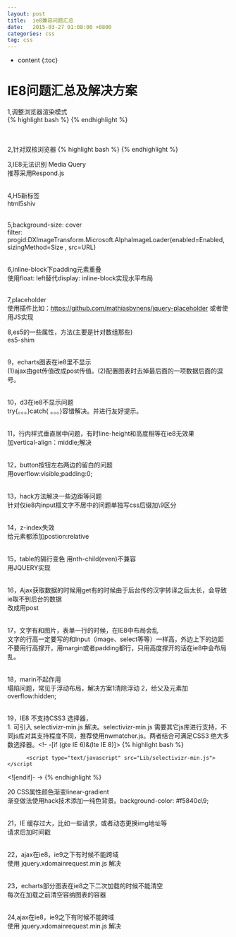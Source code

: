 ```yaml
---
layout: post
title:  ie8兼容问题汇总
date:   2015-03-27 01:08:00 +0800
categories: css
tag: css
---
```


* content
{:toc}


IE8问题汇总及解决方案
====================================
1,调整浏览器渲染模式	 <br />
{% highlight bash %}
<meta http-equiv="X-UA-Compatible" content="IE=edge,chrome=1">
{% endhighlight %}

<br /><br />
2,针对双核浏览器
{% highlight bash %}
<meta name="renderer" content="webkit">
{% endhighlight %}

3,IE8无法识别 Media Query <br />
推荐采用Respond.js<br /><br />

4,H5新标签 <br>
html5shiv<br /><br />

5,background-size: cover<br>
filter: progid:DXImageTransform.Microsoft.AlphaImageLoader(enabled=Enabled, sizingMethod=Size , src=URL) <br /><br />

6,inline-block下padding元素重叠<br>
使用float: left替代display: inline-block实现水平布局<br /><br />

7,placeholder <br>
使用插件比如：https://github.com/mathiasbynens/jquery-placeholder 或者使用JS实现<br>

8,es5的一些属性，方法(主要是针对数组那些) <br>
es5-shim<br><br>

9，echarts图表在ie8里不显示<br>
(1)ajax由get传值改成post传值。(2)配置图表时去掉最后面的一项数据后面的逗号。<br><br>

10，d3在ie8不显示问题<br>
try{。。。}catch{ 。。。}容错解决。并进行友好提示。<br><br>

11，行内样式垂直居中问题，有时line-height和高度相等在ie8无效果<br>
加vertical-align：middle;解决<br><br>

12，button按钮左右两边的留白的问题<br>
用overflow:visible;padding:0;<br><br>

13，hack方法解决一些边距等问题<br>
针对仅ie8内input框文字不居中的问题单独写css后缀加\9区分<br><br>

14，z-index失效<br>
给元素都添加postion:relative<br><br>

15，table的隔行变色 用nth-child(even)不兼容<br>
用JQUERY实现<br><br>

16，Ajax获取数据的时候用get有的时候由于后台传的汉字转译之后太长，会导致ie取不到后台的数据<br>
改成用post<br><br>

17，文字有和图片，表单一行的时候，在IE8中布局会乱<br>
文字的行高一定要写的和Input（image、select等等）一样高，外边上下的边距不要用行高撑开，用margin或者padding都行，只用高度撑开的话在ie8中会布局乱。<br><br>

18，marin不起作用<br>
塌陷问题，常见于浮动布局，解决方案1清除浮动 2，给父及元素加overflow:hidden;<br><br>

19，IE8 不支持CSS3 选择器，<br>
1. 可引入 selectivizr-min.js 解决。selectivizr-min.js 需要其它js库进行支持，不同js库对其支持程度不同，推荐使用nwmatcher.js。两者结合可满足CSS3 绝大多数选择器。<!- -[if (gte IE 6)&(lte IE 8)]>
 {% highlight bash %}
 <script type="text/javascript" src="Lib/nwmatcher.js"></script>
          <script type="text/javascript" src="Lib/selectivizr-min.js"></script
<![endif]- ->
{% endhighlight %}

20 CSS属性颜色渐变linear-gradient<br>
渐变做法使用hack技术添加一纯色背景。background-color: #f5840c\9;<br><br>

21，IE 缓存过大，比如一些请求，或者动态更换img地址等<br>
请求后加时间戳<br><br>

22，ajax在ie8，ie9之下有时候不能跨域<br>
使用 jquery.xdomainrequest.min.js  解决<br><br>

23，echarts部分图表在ie8之下二次加载的时候不能清空 <br>
每次在加载之前清空容纳图表的容器<br><br>

24,ajax在ie8，ie9之下有时候不能跨域   <br>
使用 jquery.xdomainrequest.min.js  解决<br><br>